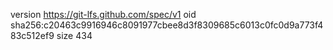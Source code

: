 version https://git-lfs.github.com/spec/v1
oid sha256:c20463c9916946c8091977cbee8d3f8309685c6013c0fc0d9a773f483c512ef9
size 434
